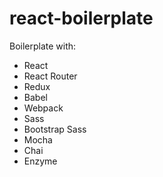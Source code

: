 # react-boilerplate

Boilerplate with:

* React
* React Router
* Redux
* Babel
* Webpack
* Sass
* Bootstrap Sass
* Mocha
* Chai
* Enzyme

